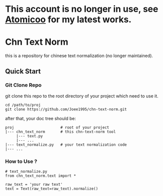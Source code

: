 # This account is no longer in use, see [Atomicoo](https://github.com/atomicoo) for my latest works.

# Chn Text Norm

this is a repository for chinese text normalization (no longer maintained).

## Quick Start ##

### Git Clone Repo ###

git clone this repo to the root directory of your project which need to use it.

    cd /path/to/proj
    git clone https://github.com/Joee1995/chn-text-norm.git

after that, your doc tree should be:
```
proj                     # root of your project
|--- chn_text_norm       # this chn-text-norm tool
     |--- text.py
     |--- ...
|--- text_normalize.py   # your text normalization code
|--- ...
```

### How to Use ? ###

    # text_normalize.py
    from chn_text_norm.text import *
    
    raw_text = 'your raw text'
    text = Text(raw_text=raw_text).normalize()
